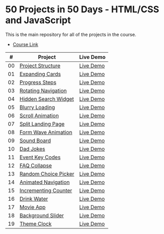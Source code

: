 # 50 Projects in 50 Days - HTML/CSS and JavaScript

This is the main repository for all of the projects in the course.

- [Course Link](https://www.traversymedia.com/50-Projects-In-50-Days)

|  #  | Project                                                                                                 | Live Demo                                                                        |
| :-: | ------------------------------------------------------------------------------------------------------- | -------------------------------------------------------------------------------- |
| 00  | [Project Structure](https://github.com/dvsilva/50projects50days/tree/master/_project_structure_)        | [Live Demo](https://dvsilva.github.io/50projects50days/_project_structure_/)     |
| 01  | [Expanding Cards](https://github.com/dvsilva/50projects50days/tree/master/01_expanding-cards)           | [Live Demo](https://dvsilva.github.io/50projects50days/01_expanding-cards/)      |
| 02  | [Progress Steps](https://github.com/dvsilva/50projects50days/tree/master/02_progress_steps)             | [Live Demo](https://dvsilva.github.io/50projects50days/02_progress_steps/)       |
| 03  | [Rotating Navigation](https://github.com/dvsilva/50projects50days/tree/master/03_rotating_navigation)   | [Live Demo](https://dvsilva.github.io/50projects50days/03_rotating_navigation/)  |
| 04  | [Hidden Search Widget](https://github.com/dvsilva/50projects50days/tree/master/04_hidden_search_widget) | [Live Demo](https://dvsilva.github.io/50projects50days/04_hidden_search_widget/) |
| 05  | [Blurry Loading](https://github.com/dvsilva/50projects50days/tree/master/05_blurry_loading)             | [Live Demo](https://dvsilva.github.io/50projects50days/05_blurry_loading/)       |
| 06  | [Scroll Animation](https://github.com/dvsilva/50projects50days/tree/master/06_scroll_animation)         | [Live Demo](https://dvsilva.github.io/50projects50days/06_scroll_animation/)     |
| 07  | [Split Landing Page](https://github.com/dvsilva/50projects50days/tree/master/07_split_langing_page)     | [Live Demo](https://dvsilva.github.io/50projects50days/07_split_langing_page/)   |
| 08  | [Form Wave Animation](https://github.com/dvsilva/50projects50days/tree/master/08_form_wave_animation)   | [Live Demo](https://dvsilva.github.io/50projects50days/08_form_wave_animation/)  |
| 09  | [Sound Board](https://github.com/dvsilva/50projects50days/tree/master/09_sound_board)                   | [Live Demo](https://dvsilva.github.io/50projects50days/09_sound_board/)          |
| 10  | [Dad Jokes](https://github.com/dvsilva/50projects50days/tree/master/10_dad_jokes)                       | [Live Demo](https://dvsilva.github.io/50projects50days/10_dad_jokes/)            |
| 11  | [Event Key Codes](https://github.com/dvsilva/50projects50days/tree/master/11_event_key_codes)           | [Live Demo](https://dvsilva.github.io/50projects50days/11_event_key_codes/)      |
| 12  | [FAQ Collapse](https://github.com/dvsilva/50projects50days/tree/master/12_faq_collapse)                 | [Live Demo](https://dvsilva.github.io/50projects50days/12_faq_collapse/)         |
| 13  | [Random Choice Picker](https://github.com/dvsilva/50projects50days/tree/master/13_random_choice_picker) | [Live Demo](https://dvsilva.github.io/50projects50days/13_random_choice_picker/) |
| 14  | [Animated Navigation](https://github.com/dvsilva/50projects50days/tree/master/14_animated_navigation)   | [Live Demo](https://dvsilva.github.io/50projects50days/14_animated_navigation/)  |
| 15  | [Incrementing Counter](https://github.com/dvsilva/50projects50days/tree/master/15_incrementing_counter) | [Live Demo](https://dvsilva.github.io/50projects50days/15_incrementing_counter/) |
| 16  | [Drink Water](https://github.com/dvsilva/50projects50days/tree/master/16_drink_water)                   | [Live Demo](https://dvsilva.github.io/50projects50days/16_drink_water/)          |
| 17  | [Movie App](https://github.com/dvsilva/50projects50days/tree/master/17_movie_app)                       | [Live Demo](https://dvsilva.github.io/50projects50days/17_movie_app/)            |
| 18  | [Background Slider](https://github.com/dvsilva/50projects50days/tree/master/18_background_slider)       | [Live Demo](https://dvsilva.github.io/50projects50days/18_background_slider/)    |
| 19  | [Theme Clock](https://github.com/dvsilva/50projects50days/tree/master/19_theme_clock)                   | [Live Demo](https://dvsilva.github.io/50projects50days/19_theme_clock/)          |
